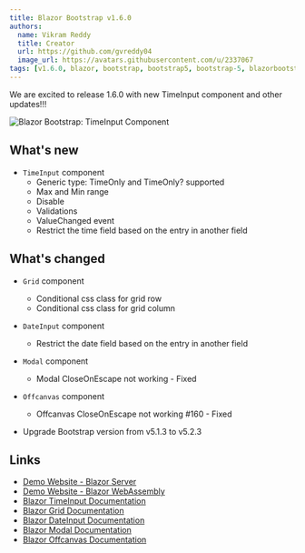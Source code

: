 ```yaml
---
title: Blazor Bootstrap v1.6.0
authors:
  name: Vikram Reddy
  title: Creator
  url: https://github.com/gvreddy04
  image_url: https://avatars.githubusercontent.com/u/2337067
tags: [v1.6.0, blazor, bootstrap, bootstrap5, bootstrap-5, blazorbootstrap, timeinput, timepicker, blazortimeinput, blazortimepicker, blazortime, dateinput, datepicker, blazordateinput, blazordatepicker, blazordate, grid, blazorgrid, modal, blazormodal, offcanvas, blazoroffcanvas]
---
```


We are excited to release 1.6.0 with new TimeInput component and other updates!!!

<img src="https://i.imgur.com/TlvjRlP.png" alt="Blazor Bootstrap: TimeInput Component" />

<!--truncate-->

## What's new

- `TimeInput` component
  - Generic type: TimeOnly and TimeOnly? supported
  - Max and Min range
  - Disable
  - Validations
  - ValueChanged event
  - Restrict the time field based on the entry in another field

## What's changed

- `Grid` component
  - Conditional css class for grid row
  - Conditional css class for grid column

- `DateInput` component
  - Restrict the date field based on the entry in another field

- `Modal` component
  - Modal CloseOnEscape not working - Fixed

- `Offcanvas` component
  - Offcanvas CloseOnEscape not working #160 - Fixed
  
- Upgrade Bootstrap version from v5.1.3 to v5.2.3

## Links
- [Demo Website - Blazor Server](https://demos.blazorbootstrap.com/)
- [Demo Website - Blazor WebAssembly](https://demos.getblazorbootstrap.com/)
- [Blazor TimeInput Documentation](https://getblazorbootstrap.com/docs/forms/time-input)
- [Blazor Grid Documentation](https://getblazorbootstrap.com/docs/components/grid)
- [Blazor DateInput Documentation](https://getblazorbootstrap.com/docs/forms/date-input)
- [Blazor Modal Documentation](https://getblazorbootstrap.com/docs/components/modal)
- [Blazor Offcanvas Documentation](https://getblazorbootstrap.com/docs/components/offcanvas)